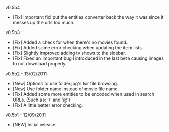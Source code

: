 v0.5b4
* [Fix] Important fix! put the entities converter back the way it was since it messes up the urls too much.

v0.5b3
* [Fix] Added a check for when there's no movies found.
* [Fix] Added some error checking when updating the item lists.
* [Fix] Slightly improved adding tv shows to the sidebar.
* [Fix] Fixed an important bug I introduced in the last beta causing images to not download properly.

v0.5b2 - 13/02/2011  
* [New] Options to use folder.jpg's for file browsing.
* [New] Use folder name instead of movie file name.
* [Fix] Added some more entities to be encoded when used in search URLs. (Such as: '/' and '@')
* [Fix] A little better error checking.

v0.5b1 - 12/09/2011  
* [NEW] Initial release.